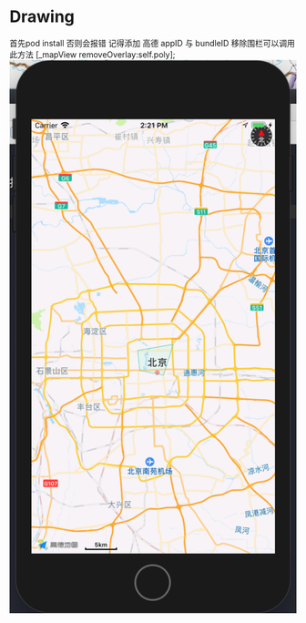 # Drawing
 首先pod install 否则会报错
记得添加 高德 appID 与 bundleID
移除围栏可以调用此方法 [_mapView removeOverlay:self.poly];
![图片说明1](https://github.com/setvenonly/Drawing/blob/master/20181220142127.png)
